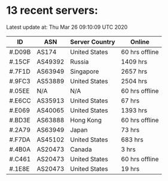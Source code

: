 # 13 recent servers:

Latest update at: Thu Mar 26 09:10:09 UTC 2020

| ID | ASN | Server Country | Online |
| -- | --- | -------------- | ------ |
| #.D09B | AS174 | United States | 60 hrs offline |
| #.15CF | AS49392 | Russia | 1409 hrs |
| #.7F1D | AS63949 | Singapore | 2657 hrs |
| #.9FC3 | AS53889 | United States | 2504 hrs |
| #.05EE | N/A | N/A | 60 hrs offline |
| #.E6CC | AS35913 | United States | 67 hrs |
| #.E069 | AS40065 | United States | 1393 hrs |
| #.BD3E | AS63888 | Hong Kong | 60 hrs offline |
| #.2A79 | AS63949 | Japan | 73 hrs |
| #.F7DA | AS45102 | United States | 683 hrs |
| #.4B0A | AS20473 | Canada | 3 hrs |
| #.C461 | AS20473 | United States | 60 hrs offline |
| #.1E8E | AS20473 | United States | 19 hrs |


